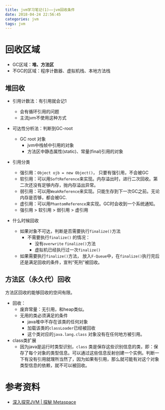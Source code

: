 ```yaml
---
title: jvm学习笔记(1)——jvm回收条件
date: 2018-04-24 22:56:45
categories: jvm
tags: jvm
---
```


# 回收区域

- GC区域：**堆、方法区**
- 不GC的区域：程序计数器、虚拟机栈、本地方法栈

## 堆回收

- 引用计数法：有引用就会记1
  - 会有循环引用的问题
  - 主流jvm不使用这种方式
- 可达性分析法：判断到GC-root
  - GC root 对象
    - jvm中栈帧中引用的对象
    - 方法区中静态属性(static)、常量(final)引用的对象
- 引用分类
  - 强引用：`Object ojb = new Object()`， 只要有强引用，不会被GC
  - 软引用：可以用`SoftReference`来实现。内存溢出时，进行二次回收。第二次还没有足够内存，抛内存溢出异常。
  - 弱引用：可以用`WeakReference`来实现。只能生存到下一次GC之前。无论内存是否够，都会被GC.
  - 虚引用：可以用`PhantomReference`来实现。GC时会收到一个系统通知。
  - 强引用 > 软引用 > 弱引用 > 虚引用


- 什么时候回收
  - 如果对象不可达，判断是否需要执行`finalize()`方法
    - 不需要执行`finalize()` 的情况：
      - 没有`overwrite` `finalize()`方法
      - 虚拟机已经执行过一次`finalize()`
  - 如果需要执行`finalize()`方法， 放入`F-Queue`中，在`finalize()`执行完后还是满足回收的条件，宣判“死刑"被回收。

## 方法区（永久代）回收

方法区回收的能够回收的空间有限。

- 回收：
  - 废弃常量：无引用，和heap类似。
  - 无用的类必须满足的条件
    - java堆中不存在该类的任何对象
    - 加载该类的`classLoader`已经被回收
    - 这个类对应的`java.lang.class` 对象没有在任何地方被引用。
- class类扩展
  - 因为java是运行时类型识别，`class` 类是保存这些识别信息的类，即：保存了每个对象的类型信息。可以通过这些信息反射创建一个实例。判断一下有没有引用就理所当然了，因为如果有引用，那么就可能有对这个对象类型信息的依赖，就不可以被回收。



# 参考资料

* [深入探究JVM | 探秘 Metaspace](https://www.sczyh30.com/posts/Java/jvm-metaspace/)